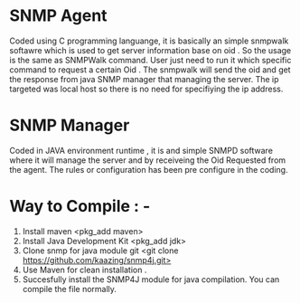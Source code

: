# SNMP Agent

Coded using C programming languange, it is basically an simple snmpwalk softawre which is used to get
server information base on oid . So the usage is the same as SNMPWalk command.
User just need to run it which specific command to request a certain Oid . The snmpwalk will send the oid and get 
the response from java SNMP manager that managing the server. The ip targeted was local host so there
is no need for specifiying the ip address.




# SNMP Manager

Coded in JAVA environment runtime , it is and simple SNMPD software where it will manage the server and by receiveing the Oid Requested
from the agent. The rules or configuration has been pre configure in the coding. 
# Way to Compile : -

  1. Install maven <pkg_add maven>
  2. Install Java Development Kit <pkg_add jdk>
  3. Clone snmp for java module git <git clone https://github.com/kaazing/snmp4j.git>
  4. Use Maven for clean installation . <mv install clean>
  5. Succesfully install the SNMP4J module for java compilation. You can compile the file normally.
